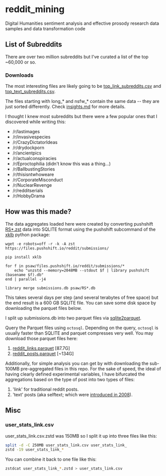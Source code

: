 # reddit_mining

Digital Humanities sentiment analysis and effective prosody research data samples and data transformation code

## List of Subreddits

There are over two million subreddits but I've curated a list of the top ~60,000 or so.

### Downloads

The most interesting files are likely going to be [top_link_subreddits.csv](./top_link_subreddits.csv) and [top_text_subreddits.csv](./top_text_subreddits.csv).

The files starting with long_* and nsfw_* contain the same data -- they are just sorted differently. Check [insights.md](./insights.md) for more details.

I thought I knew most subreddits but there were a few popular ones that I discovered while writing this:

- /r/lastimages
- /r/invasivespecies
- /r/CrazyDictatorIdeas
- /r/drydockporn
- /r/ancientpics
- /r/actualconspiracies
- /r/Eproctophilia (didn't know this was a thing...)
- /r/BallbustingStories
- /r/thisisntwhoweare
- /r/CorporateMisconduct
- /r/NuclearRevenge
- /r/redditserials
- /r/HobbyDrama

## How was this made?

The data aggregates loaded here were created by converting pushshift [RS\*.zst](https://files.pushshift.io/reddit/submissions/) data into SQLITE format using the pushshift subcommand of the [xklb](https://github.com/chapmanjacobd/library) python package:

```fish
wget -e robots=off -r -k -A zst https://files.pushshift.io/reddit/submissions/

pip install xklb

for f in psaw/files.pushshift.io/reddit/submissions/*
    echo "unzstd --memory=2048MB --stdout $f | library pushshift (basename $f).db"
end | parallel -j4

library merge submissions.db psaw/RS*.db
```

This takes several days per step (and several terabytes of free space) but the end result is a 600 GB SQLITE file. You can save some disk space by downloading the parquet files below.

I split up submissions.db into two parquet files via [sqlite2parquet](https://github.com/asayers/sqlite2parquet/).

Query the Parquet files using `octosql`. Depending on the query, `octosql` is usually faster than SQLITE and parquet compresses very well. You may download those parquet files here:

1) [reddit_links.parquet](https://archive.org/details/reddit_links) [87.7G]
2) [reddit_posts.parquet](https://archive.org/details/reddit_posts) [~134G]

Additionally, for simple analysis you can get by with downloading the sub-100MB pre-aggregated files in this repo. For the sake of speed, the ideal of having clearly defined experimental variables, I have bifurcated the aggregations based on the type of post into two types of files:

1) 'link' for traditional reddit posts.
2) 'text' posts (aka selftext; which were [introduced in 2008](https://news.ycombinator.com/item?id=20453120)).

## Misc

### user_stats_link.csv

user_stats_link.csv.zstd was 150MB so I split it up into three files like this:

```sh
split -d -C 250MB user_stats_link.csv user_stats_link_
zstd -19 user_stats_link_*
```

You can combine it back to one file like this:

```sh
zstdcat user_stats_link_*.zstd > user_stats_link.csv
```
